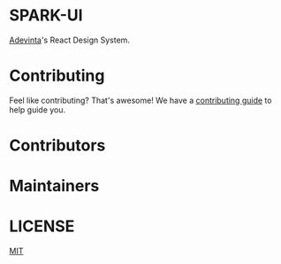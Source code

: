 # SPARK-UI

[Adevinta](https://www.adevinta.com/)'s React Design System.

# Contributing

Feel like contributing? That's awesome! We have a [contributing guide](CONTRIBUTING.md) to help guide you.

# Contributors
<!-- readme: collaborators,spark-ui-bot/- -start -->
<!-- readme: collaborators,spark-ui-bot/--end -->

# Maintainers
<!-- readme: contributors,spark-ui-bot/- -start -->
<!-- readme: contributors,spark-ui-bot/- -end -->

# LICENSE

[MIT](LICENSE)